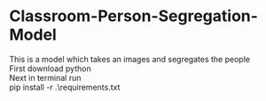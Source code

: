 # Classroom-Person-Segregation-Model
This is a model which takes an images and segregates the people
<br>
First download python
<br>
Next in terminal run
<br>
pip install -r .\requirements.txt
<br>
